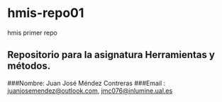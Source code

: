 # hmis-repo01
hmis primer repo

## Repositorio para la asignatura Herramientas y métodos.

###Nombre: Juan José Méndez Contreras
###Email : juanjosemendez@outlook.com, jmc076@inlumine.ual.es


